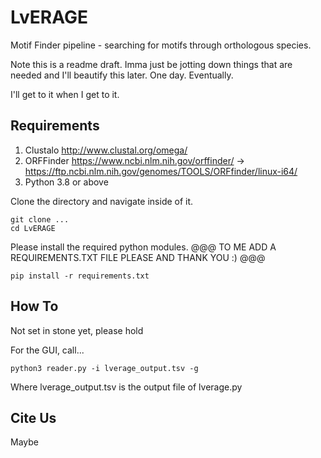 # LvERAGE
Motif Finder pipeline - searching for motifs through orthologous species.

Note this is a readme draft. Imma just be jotting down things that are needed and I'll beautify this later. One day. Eventually.

I'll get to it when I get to it.


## Requirements
  1. Clustalo http://www.clustal.org/omega/
  2. ORFFinder https://www.ncbi.nlm.nih.gov/orffinder/ -> https://ftp.ncbi.nlm.nih.gov/genomes/TOOLS/ORFfinder/linux-i64/
  3. Python 3.8 or above

Clone the directory and navigate inside of it.
  ```
  git clone ...
  cd LvERAGE
  ```
Please install the required python modules. @@@ TO ME ADD A REQUIREMENTS.TXT FILE PLEASE AND THANK YOU :) @@@
  ```
  pip install -r requirements.txt
  ```

## How To
  Not set in stone yet, please hold

  For the GUI, call...
   ```
   python3 reader.py -i lverage_output.tsv -g
   ```
  Where lverage_output.tsv is the output file of lverage.py

## Cite Us
  Maybe

